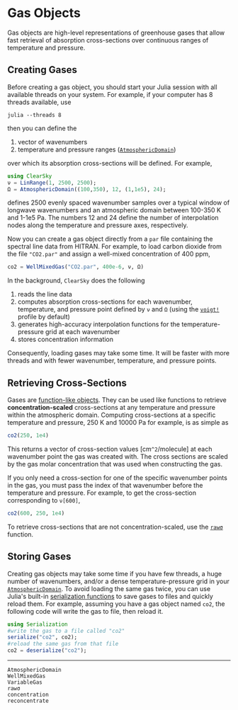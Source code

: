 # Gas Objects

Gas objects are high-level representations of greenhouse gases that allow fast retrieval of absorption cross-sections over continuous ranges of temperature and pressure.

## Creating Gases

Before creating a gas object, you should start your Julia session with all available threads on your system. For example, if your computer has 8 threads available, use
```shell
julia --threads 8
```

then you can define the

1. vector of wavenumbers
2. temperature and pressure ranges ([`AtmosphericDomain`](@ref))

over which its absorption cross-sections will be defined. For example,

```julia
using ClearSky
ν = LinRange(1, 2500, 2500);
Ω = AtmosphericDomain((100,350), 12, (1,1e5), 24);
```

defines 2500 evenly spaced wavenumber samples over a typical window of longwave wavenumbers and an atmospheric domain between 100-350 K and 1-1e5 Pa. The numbers 12 and 24 define the number of interpolation nodes along the temperature and pressure axes, respectively.

Now you can create a gas object directly from a `par` file containing the spectral line data from HITRAN. For example, to load carbon dioxide from the file `"CO2.par"` and assign a well-mixed concentration of 400 ppm,
```julia
co2 = WellMixedGas("CO2.par", 400e-6, ν, Ω)
```
In the background, `ClearSky` does the following
1. reads the line data
2. computes absorption cross-sections for each wavenumber, temperature, and pressure point defined by `ν` and `Ω` (using the [`voigt!`](@ref) profile by default)
3. generates high-accuracy interpolation functions for the temperature-pressure grid at each wavenumber
4. stores concentration information

Consequently, loading gases may take some time. It will be faster with more threads and with fewer wavenumber, temperature, and pressure points.

## Retrieving Cross-Sections

Gases are [function-like objects](https://docs.julialang.org/en/v1/manual/methods/#Function-like-objects). They can be used like functions to retrieve **concentration-scaled** cross-sections at any temperature and pressure within the atmospheric domain. Computing cross-sections at a specific temperature and pressure, 250 K and 10000 Pa for example, is as simple as

```julia
co2(250, 1e4)
```

This returns a vector of cross-section values [cm``^2``/molecule] at each wavenumber point the gas was created with. The cross sections are scaled by the gas molar concentration that was used when constructing the gas.

If you only need a cross-section for one of the specific wavenumber points in the gas, you must pass the index of that wavenumber before the temperature and pressure. For example, to get the cross-section corresponding to `ν[600]`,

```julia
co2(600, 250, 1e4)
```

To retrieve cross-sections that are not concentration-scaled, use the [`rawσ`](@ref) function.

## Storing Gases

Creating gas objects may take some time if you have few threads, a huge number of wavenumbers, and/or a dense temperature-pressure grid in your [`AtmosphericDomain`](@ref). To avoid loading the same gas twice, you can use Julia's built-in [serialization functions](https://docs.julialang.org/en/v1/stdlib/Serialization/) to save gases to files and quickly reload them. For example, assuming you have a gas object named `co2`, the following code will write the gas to file, then reload it.
```julia
using Serialization
#write the gas to a file called "co2"
serialize("co2", co2);
#reload the same gas from that file
co2 = deserialize("co2");
```

-----

```@docs
AtmosphericDomain
WellMixedGas
VariableGas
rawσ
concentration
reconcentrate
```

